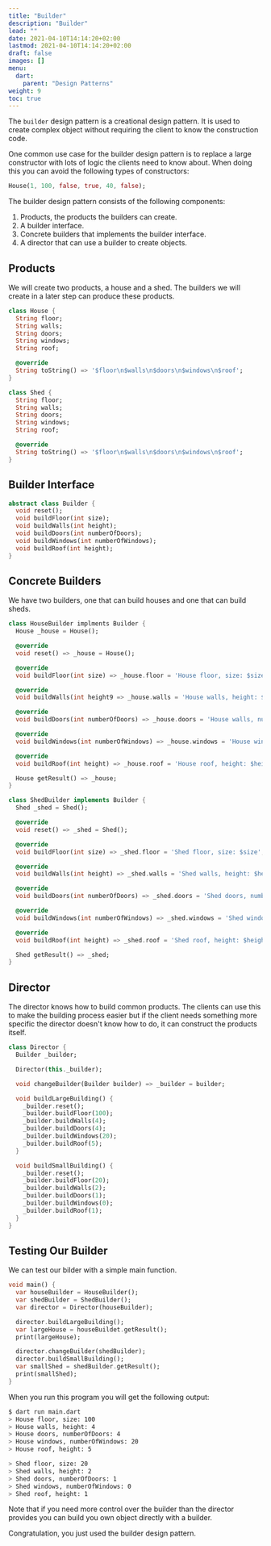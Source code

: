 ```yaml
---
title: "Builder"
description: "Builder"
lead: ""
date: 2021-04-10T14:14:20+02:00
lastmod: 2021-04-10T14:14:20+02:00
draft: false
images: []
menu: 
  dart:
    parent: "Design Patterns"
weight: 9
toc: true
---
```


The `builder` design pattern is a creational design pattern. It is used to create complex object without requiring the client to know the construction code.

One common use case for the builder design pattern is to replace a large constructor with lots of logic the clients need to know about. When doing this you can avoid the following types of constructors:

```dart
House(1, 100, false, true, 40, false);
```

The builder design pattern consists of the following components:

1. Products, the products the builders can create.
2. A builder interface.
3. Concrete builders that implements the builder interface.
4. A director that can use a builder to create objects.

## Products

We will create two products, a house and a shed. The builders we will create in a later step can produce these products.

```dart
class House {
  String floor;
  String walls;
  String doors;
  String windows;
  String roof;

  @override
  String toString() => '$floor\n$walls\n$doors\n$windows\n$roof';
}
```

```dart
class Shed {
  String floor;
  String walls;
  String doors;
  String windows;
  String roof;

  @override
  String toString() => '$floor\n$walls\n$doors\n$windows\n$roof';
}
```

## Builder Interface

```dart
abstract class Builder {
  void reset();
  void buildFloor(int size);
  void buildWalls(int height);
  void buildDoors(int numberOfDoors);
  void buildWindows(int numberOfWindows);
  void buildRoof(int height);
}
```

## Concrete Builders

We have two builders, one that can build houses and one that can build sheds.

```dart
class HouseBuilder implments Builder {
  House _house = House();

  @override
  void reset() => _house = House();

  @override
  void buildFloor(int size) => _house.floor = 'House floor, size: $size';

  @override
  void buildWalls(int height9 => _house.walls = 'House walls, height: $height';

  @override
  void buildDoors(int numberOfDoors) => _house.doors = 'House walls, numberOfDoors: $numberOfDoors';

  @override
  void buildWindows(int numberOfWindows) => _house.windows = 'House windows, numberOfWindows: $numberOfWindows';

  @override
  void buildRoof(int height) => _house.roof = 'House roof, height: $height';

  House getResult() => _house;
}
```

```dart
class ShedBuilder implements Builder {
  Shed _shed = Shed();

  @override
  void reset() => _shed = Shed();

  @override
  void buildFloor(int size) => _shed.floor = 'Shed floor, size: $size';

  @override
  void buildWalls(int height) => _shed.walls = 'Shed walls, height: $height';

  @override
  void buildDoors(int numberOfDoors) => _shed.doors = 'Shed doors, numberOfDoors: $numberOfDoors';

  @override
  void buildWindows(int numberOfWindows) => _shed.windows = 'Shed windows, numberOfWindows: $numberOfWindows';

  @override
  void buildRoof(int height) => _shed.roof = 'Shed roof, height: $height';

  Shed getResult() => _shed;
}
```

## Director

The director knows how to build common products. The clients can use this to make the building process easier but if the client needs something more specific the director doesn't know how to do, it can construct the products itself.

```dart
class Director {
  Builder _builder;

  Director(this._builder);

  void changeBuilder(Builder builder) => _builder = builder;

  void buildLargeBuilding() {
    _builder.reset();
    _builder.buildFloor(100);
    _builder.buildWalls(4);
    _builder.buildDoors(4);
    _builder.buildWindows(20);
    _builder.buildRoof(5);
  }

  void buildSmallBuilding() {
    _builder.reset();
    _builder.buildFloor(20);
    _builder.buildWalls(2);
    _builder.buildDoors(1);
    _builder.buildWindows(0);
    _builder.buildRoof(1);
  }
}
```

## Testing Our Builder

We can test our bilder with a simple main function.

```dart
void main() {
  var houseBuilder = HouseBuilder();
  var shedBuilder = ShedBuilder();
  var director = Director(houseBuilder);

  director.buildLargeBuilding();
  var largeHouse = houseBuildet.getResult();
  print(largeHouse);

  director.changeBuilder(shedBuilder);
  director.buildSmallBuilding();
  var smallShed = shedBuilder.getResult();
  print(smallShed);
}
```

When you run this program you will get the following output:

```sh
$ dart run main.dart
> House floor, size: 100
> House walls, height: 4
> House doors, numberOfDoors: 4
> House windows, numberOfWindows: 20
> House roof, height: 5

> Shed floor, size: 20
> Shed walls, height: 2
> Shed doors, numberOfDoors: 1
> Shed windows, numberOfWindows: 0
> Shed roof, height: 1
```

Note that if you need more control over the builder than the director provides you can build you own object directly with a builder.

Congratulation, you just used the builder design pattern.
